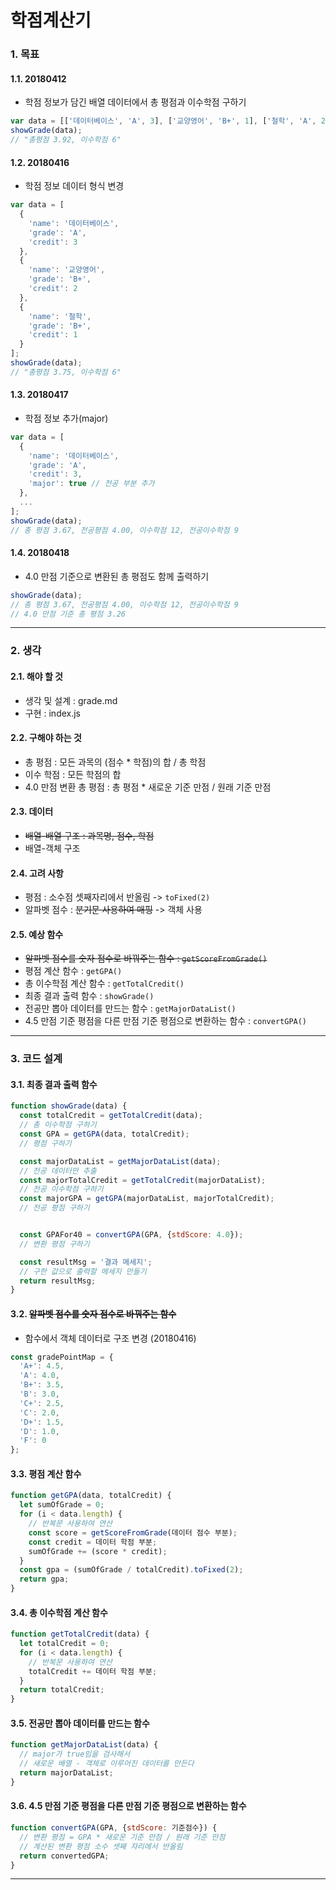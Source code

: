 학점계산기
===
### 1. 목표

#### 1.1. 20180412
* 학점 정보가 담긴 배열 데이터에서 총 평점과 이수학점 구하기
```javascript
var data = [['데이터베이스', 'A', 3], ['교양영어', 'B+', 1], ['철학', 'A', 2]];
showGrade(data);
// "총평점 3.92, 이수학점 6"
```

#### 1.2. 20180416
* 학점 정보 데이터 형식 변경
```javascript
var data = [
  {
    'name': '데이터베이스',
    'grade': 'A',
    'credit': 3
  },
  {
    'name': '교양영어',
    'grade': 'B+',
    'credit': 2
  },
  {
    'name': '철학',
    'grade': 'B+',
    'credit': 1
  }
];
showGrade(data);
// "총평점 3.75, 이수학점 6"
```

#### 1.3. 20180417
* 학점 정보 추가(major)
```javascript
var data = [
  {
    'name': '데이터베이스',
    'grade': 'A',
    'credit': 3,
    'major': true // 전공 부분 추가
  },
  ...
];
showGrade(data);
// 총 평점 3.67, 전공평점 4.00, 이수학점 12, 전공이수학점 9
```

#### 1.4. 20180418
* 4.0 만점 기준으로 변환된 총 평점도 함께 출력하기
```javascript
showGrade(data);
// 총 평점 3.67, 전공평점 4.00, 이수학점 12, 전공이수학점 9
// 4.0 만점 기준 총 평점 3.26
```
----------
### 2. 생각

#### 2.1. 해야 할 것
* 생각 및 설계 : grade.md
* 구현 : index.js

#### 2.2. 구해야 하는 것
* 총 평점 : 모든 과목의 (점수 * 학점)의 합 / 총 학점
* 이수 학점 : 모든 학점의 합
* 4.0 만점 변환 총 평점 : 총 평점 * 새로운 기준 만점 / 원래 기준 만점

#### 2.3. 데이터
* ~~배열-배열 구조 : 과목명, 점수, 학점~~
* 배열-객체 구조

#### 2.4. 고려 사항
* 평점 : 소수점 셋째자리에서 반올림 -> `toFixed(2)`
* 알파벳 점수 : ~~분기문 사용하여 매핑~~ -> 객체 사용

#### 2.5. 예상 함수
* ~~알파벳 점수를 숫자 점수로 바꿔주는 함수 : `getScoreFromGrade()`~~
* 평점 계산 함수 : `getGPA()`
* 총 이수학점 계산 함수 : `getTotalCredit()`
* 최종 결과 출력 함수 : `showGrade()`
* 전공만 뽑아 데이터를 만드는 함수 : `getMajorDataList()`
* 4.5 만점 기준 평점을 다른 만점 기준 평점으로 변환하는 함수 : `convertGPA()`
----------
### 3. 코드 설계

#### 3.1. 최종 결과 출력 함수
```javascript
function showGrade(data) {
  const totalCredit = getTotalCredit(data);
  // 총 이수학점 구하기
  const GPA = getGPA(data, totalCredit);
  // 평점 구하기

  const majorDataList = getMajorDataList(data);
  // 전공 데이터만 추출
  const majorTotalCredit = getTotalCredit(majorDataList);
  // 전공 이수학점 구하기
  const majorGPA = getGPA(majorDataList, majorTotalCredit);
  // 전공 평점 구하기


  const GPAFor40 = convertGPA(GPA, {stdScore: 4.0});
  // 변환 평점 구하기

  const resultMsg = '결과 메세지';
  // 구한 값으로 출력할 메세지 만들기
  return resultMsg;
}
```

#### 3.2. ~~알파벳 점수를 숫자 점수로 바꿔주는 함수~~
* 함수에서 객체 데이터로 구조 변경 (20180416)
```javascript
const gradePointMap = {
  'A+': 4.5,
  'A': 4.0,
  'B+': 3.5,
  'B': 3.0,
  'C+': 2.5,
  'C': 2.0,
  'D+': 1.5,
  'D': 1.0,
  'F': 0
};
```

#### 3.3. 평점 계산 함수
```javascript
function getGPA(data, totalCredit) {
  let sumOfGrade = 0;
  for (i < data.length) {
    // 반복문 사용하여 연산
    const score = getScoreFromGrade(데이터 점수 부분);
    const credit = 데이터 학점 부분;
    sumOfGrade += (score * credit);
  }
  const gpa = (sumOfGrade / totalCredit).toFixed(2);
  return gpa;
}
```

#### 3.4. 총 이수학점 계산 함수
```javascript
function getTotalCredit(data) {
  let totalCredit = 0;
  for (i < data.length) {
    // 반복문 사용하여 연산
    totalCredit += 데이터 학점 부분;
  }
  return totalCredit;
}
```

#### 3.5. 전공만 뽑아 데이터를 만드는 함수
```javascript
function getMajorDataList(data) {
  // major가 true임을 검사해서
  // 새로운 배열 - 객체로 이루어진 데이터를 만든다
  return majorDataList;
}
```

#### 3.6. 4.5 만점 기준 평점을 다른 만점 기준 평점으로 변환하는 함수
```javascript
function convertGPA(GPA, {stdScore: 기준점수}) {
  // 변환 평점 = GPA * 새로운 기준 만점 / 원래 기준 만점
  // 계산된 변환 평점 소수 셋째 자리에서 반올림
  return convertedGPA;
}
```
----------
